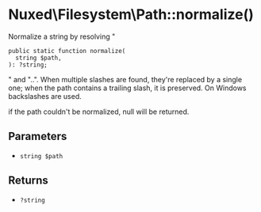 # Nuxed\\Filesystem\\Path::normalize()




Normalize a string by resolving "




``` Hack
public static function normalize(
  string $path,
): ?string;
```




" and "..". When multiple slashes are found, they're replaced by a single one;
when the path contains a trailing slash, it is preserved. On Windows backslashes are used.




if the path couldn't be normalized, null will be returned.




## Parameters




+ ` string $path `




## Returns




* ` ?string `